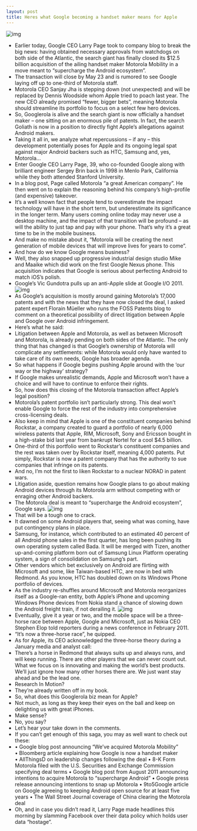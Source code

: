```yaml
---
layout: post
title: Heres what Google becoming a handset maker means for Apple
---
```

![img](http://media.idownloadblog.com/wp-content/uploads/2012/05/Android-robot-against-dark-blue-background.jpg)
* Earlier today, Google CEO Larry Page took to company blog to break the big news: having obtained necessary approvals from watchdogs on both side of the Atlantic, the search giant has finally closed its $12.5 billion acquisition of the ailing handset maker Motorola Mobility in a move meant to “supercharge the Android ecosystem”.
* The transaction will close by May 23 and is rumored to see Google laying off up to one-third of Motorola staff.
* Motorola CEO Sanjay Jha is stepping down (not unexpected) and will be replaced by Dennis Woodside whom Apple tried to poach last year. The new CEO already promised “fewer, bigger bets”, meaning Motorola should streamline its portfolio to focus on a select few hero devices.
* So, Googlerola is alive and the search giant is now officially a handset maker – one sitting on an enormous pile of patents. In fact, the search Goliath is now in a position to directly fight Apple’s allegations against Android makers.
* Taking it all in, we analyze what repercussions – if any – this development potentially poses for Apple and its ongoing legal spat against major Android backers such as HTC, Samsung and, yes, Motorola…
* Enter Google CEO Larry Page, 39, who co-founded Google along with brilliant engineer Sergey Brin back in 1998 in Menlo Park, California while they both attended Stanford University.
* In a blog post, Page called Motorola “a great American company”. He then went on to explain the reasoning behind his company’s high-profile (and expensive) takeover.
* It’s a well known fact that people tend to overestimate the impact technology will have in the short term, but underestimate its significance in the longer term. Many users coming online today may never use a desktop machine, and the impact of that transition will be profound – as will the ability to just tap and pay with your phone. That’s why it’s a great time to be in the mobile business.
* And make no mistake about it, “Motorola will be creating the next generation of mobile devices that will improve lives for years to come”.
* And how do we know Google means business?
* Well, they also snapped up progressive industrial design studio Mike and Maaike which did work on the first Google Nexus phone. This acquisition indicates that Google is serious about perfecting Android to match iOS’s polish.
* Google’s Vic Gundotra pulls up an anti-Apple slide at Google I/O 2011.
![img](http://media.idownloadblog.com/wp-content/uploads/2012/05/Google-IO-2011-Vic-Gundotra-Shows-anti-Apple-slide.jpg)
* As Google’s acquisition is mostly around gaining Motorola’s 17,000 patents and with the news that they have now closed the deal, I asked patent expert Florain Müeller who runs the FOSS Patents blog to comment on a theoretical possibility of direct litigation between Apple and Google over Android infringement.
* Here’s what he said:
* Litigation between Apple and Motorola, as well as between Microsoft and Motorola, is already pending on both sides of the Atlantic. The only thing that has changed is that Google’s ownership of Motorola will complicate any settlements: while Motorola would only have wanted to take care of its own needs, Google has broader agenda.
* So what happens if Google begins pushing Apple around with the ‘our way or the highway’ strategy?
* If Google makes unrealistic demands, Apple and Microsoft won’t have a choice and will have to continue to enforce their rights.
* So, how does this closing of the Motorola transaction affect Apple’s legal position?
* Motorola’s patent portfolio isn’t particularly strong. This deal won’t enable Google to force the rest of the industry into comprehensive cross-licensing deals.
* Also keep in mind that Apple is one of the constituent companies behind Rockstar, a company created to guard a portfolio of nearly 6,000 wireless patents that Apple, RIM, Microsoft, Sony and Ericsson bought in a high-stake bid last year from bankrupt Nortel for a cool $4.5 billion.
* One-third of this portfolio went to Rockstar’s constituent companies and the rest was taken over by Rockstar itself, meaning 4,000 patents. Put simply, Rockstar is now a patent company that has the authority to sue companies that infringe on its patents.
* And no, I’m not the first to liken Rockstar to a nuclear NORAD in patent wars.
* Litigation aside, question remains how Google plans to go about making Android devices through its Motorola arm without competing with or enraging other Android backers.
* The Motorola deal is meant to “supercharge the Android ecosystem”, Google says.
![img](http://media.idownloadblog.com/wp-content/uploads/2012/05/Google-IO-2011-Android-momentum-animation-rockets-ignite.jpeg)
* That will be a tough one to crack.
* It dawned on some Android players that, seeing what was coming, have put contingency plans in place.
* Samsung, for instance, which contributed to an estimated 40 percent of all Android phone sales in the first quarter, has long been pushing its own operating system called Bada. It will be merged with Tizen, another up-and-coming platform born out of Samsung Linux Platform operating system, a sign of consolidation on Samsung’s part.
* Other vendors which bet exclusively on Android are flirting with Microsoft and some, like Taiwan-based HTC, are now in bed with Redmond. As you know, HTC has doubled down on its Windows Phone portfolio of devices.
* As the industry re-shuffles around Microsoft and Motorola reorganizes itself as a Google-ran entity, both Apple’s iPhone and upcoming Windows Phone devices from Nokia stand a chance of slowing down the Android freight train, if not derailing it.
![img](http://media.idownloadblog.com/wp-content/uploads/2012/05/Freight-Train.jpg)
* Eventually, give it a year or two, and the mobile space will be a three-horse race between Apple, Google and Microsoft, just as Nokia CEO Stephen Elop told reporters during a news conference in February 2011.
* “It’s now a three-horse race”, he quipped.
* As for Apple, its CEO acknowledged the three-horse theory during a January media and analyst call:
* There’s a horse in Redmond that always suits up and always runs, and will keep running. There are other players that we can never count out. What we focus on is innovating and making the world’s best products. We’ll just ignore how many other horses there are. We just want stay ahead and be the lead one.
* Research In Motion?
* They’re already written off in my book.
* So, what does this Googlerola biz mean for Apple?
* Not much, as long as they keep their eyes on the ball and keep on delighting us with great iPhones.
* Make sense?
* No, you say?
* Let’s hear your take down in the comments.
* If you can’t get enough of this saga, you may as well want to check out these:
* • Google blog post announcing “We’ve acquired Motorola Mobility” • Bloomberg article explaining how Google is now a handset maker • AllThingsD on leadership changes following the deal • 8-K Form Motorola filed with the U.S. Securities and Exchange Commission specifying deal terms • Google blog post from August 2011 announcing intentions to acquire Motorola to “supercharge Android” • Google press release announcing intentions to snap up Motorola • 9to5Google article on Google agreeing to keeping Android open source for at least five years • The Wall Street Journal coverage of China clearing the Motorola deal
* Oh, and in case you didn’t read it, Larry Page made headlines this morning by slamming Facebook over their data policy which holds user data “hostage”.

